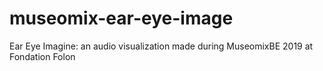# museomix-ear-eye-image
Ear Eye Imagine: an audio visualization made during MuseomixBE 2019 at Fondation Folon
